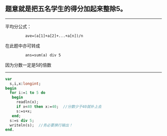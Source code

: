 题意就是把五名学生的得分加起来整除5。
------------
------------

平均分公式：

             ave=(a[1]+a[2]+...+a[n])/n
  
在此题中亦可转成

             ans=sum(a) div 5
因为分数一定是5的倍数

------------
```pascal
var
  s,i,x:longint;
begin
  for i:=1 to 5 do
   begin
     readln(x);
     if x<40 then x:=40;  //分数少于40就补上去
     s:=s+x;
   end;
  s:=s div 5;
  writeln(s);  //务必要换行输出！
end.
```